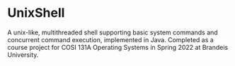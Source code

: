 # UnixShell
A unix-like, multithreaded shell supporting basic system commands and concurrent command execution, implemented in Java. Completed as a course project for COSI 131A Operating Systems in Spring 2022 at Brandeis University.
